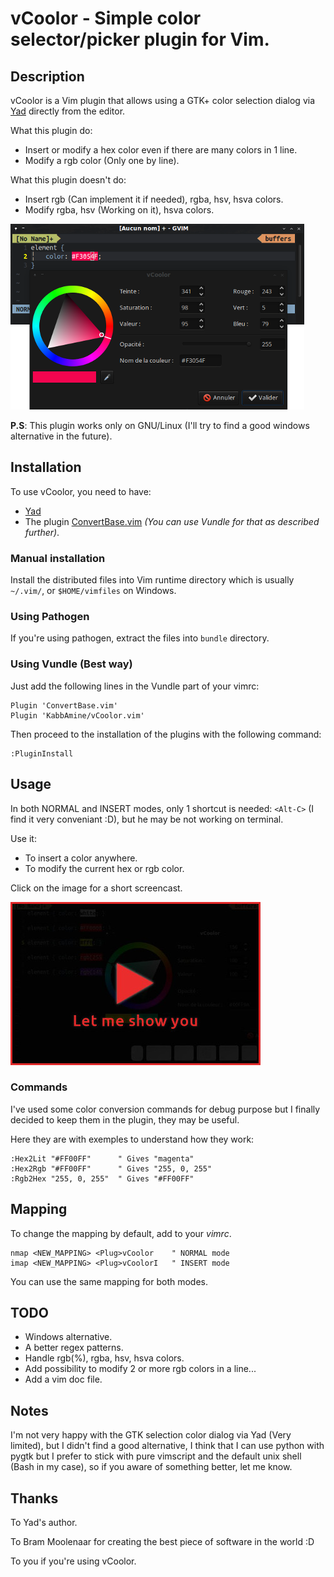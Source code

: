 vCoolor - Simple color selector/picker plugin for Vim.
======================================================

Description
-----------

vCoolor is a Vim plugin that allows using a GTK+ color selection dialog via [Yad](http://sourceforge.net/projects/yad-dialog/) directly from the editor.

What this plugin do:

* Insert or modify a hex color even if there are many colors in 1 line.
* Modify a rgb color (Only one by line).

What this plugin doesn't do:

* Insert rgb (Can implement it if needed), rgba, hsv, hsva colors.
* Modify rgba, hsv (Working on it), hsva colors. 

![vCoolor](.img/screen.png)

**P.S**: This plugin works only on GNU/Linux (I'll try to find a good windows alternative in the future).

Installation
-------------

To use vCoolor, you need to have:

* [Yad](http://sourceforge.net/projects/yad-dialog/)
* The plugin [ConvertBase.vim](http://www.vim.org/scripts/script.php?script_id=54) *(You can use Vundle for that as described further)*.

### Manual installation

Install the distributed files into Vim runtime directory which is usually `~/.vim/`, or `$HOME/vimfiles` on Windows.

### Using Pathogen
If you're using pathogen, extract the files into `bundle` directory.

### Using Vundle (Best way)
Just add the following lines in the Vundle part of your vimrc:
    
    Plugin 'ConvertBase.vim'
	Plugin 'KabbAmine/vCoolor.vim'

Then proceed to the installation of the plugins with the following command:

	:PluginInstall

Usage
-----

In both NORMAL and INSERT modes, only 1 shortcut is needed: `<Alt-C>` (I find it very conveniant :D), but he may be not working on terminal.

Use it:

* To insert a color anywhere.
* To modify the current hex or rgb color.

Click on the image for a short screencast.

[![Screencast of vCoolor](.img/play-me.jpg)](https://www.youtube.com/watch?v=ZBJ_-Uxm55U)

### Commands

I've used some color conversion commands for debug purpose but I finally decided to keep them in the plugin, they may be useful.

Here they are with exemples to understand how they work:

	:Hex2Lit "#FF00FF"		" Gives "magenta"
	:Hex2Rgb "#FF00FF"		" Gives "255, 0, 255"
	:Rgb2Hex "255, 0, 255"	" Gives "#FF00FF"

Mapping
-------

To change the mapping by default, add to your *vimrc*.

	nmap <NEW_MAPPING> <Plug>vCoolor	" NORMAL mode
	imap <NEW_MAPPING> <Plug>vCoolorI	" INSERT mode

You can use the same mapping for both modes.

TODO
----

* Windows alternative.
* A better regex patterns.
* Handle rgb(%), rgba, hsv, hsva colors.
* Add possibility to modify 2 or more rgb colors in a line...
* Add a vim doc file.

Notes
-------------

I'm not very happy with the GTK selection color dialog via Yad (Very limited), but I didn't find a good alternative, I think that I can use python with pygtk but I prefer to stick with pure vimscript and the default unix shell (Bash in my case), so if you aware of something better, let me know.

Thanks
-------

To Yad's author.

To Bram Moolenaar for creating the best piece of software in the world :D

To you if you're using vCoolor.

